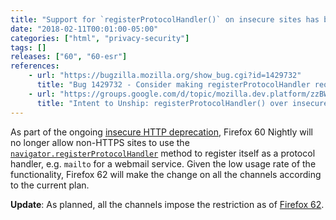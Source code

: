 ```yaml
---
title: "Support for `registerProtocolHandler()` on insecure sites has been deprecated"
date: "2018-02-11T00:01:00-05:00"
categories: ["html", "privacy-security"]
tags: []
releases: ["60", "60-esr"]
references:
    - url: "https://bugzilla.mozilla.org/show_bug.cgi?id=1429732"
      title: "Bug 1429732 - Consider making registerProtocolHandler require SecureContext"
    - url: "https://groups.google.com/d/topic/mozilla.dev.platform/zzBWOPMPPs0/discussion"
      title: "Intent to Unship: registerProtocolHandler() over insecure contexts"
---
```

As part of the ongoing [insecure HTTP deprecation](https://www.fxsitecompat.dev/en-CA/docs/2015/insecure-http-will-be-deprecated/), Firefox 60 Nightly will no longer allow non-HTTPS sites to use the [`navigator.registerProtocolHandler`](https://developer.mozilla.org/docs/Web/API/Navigator/registerProtocolHandler) method to register itself as a protocol handler, e.g. `mailto` for a webmail service. Given the low usage rate of the functionality, Firefox 62 will make the change on all the channels according to the current plan.

**Update**: As planned, all the channels impose the restriction as of [Firefox 62](https://www.fxsitecompat.dev/en-CA/docs/2018/registerprotocolhandler-can-no-longer-be-used-on-insecure-sites/).
